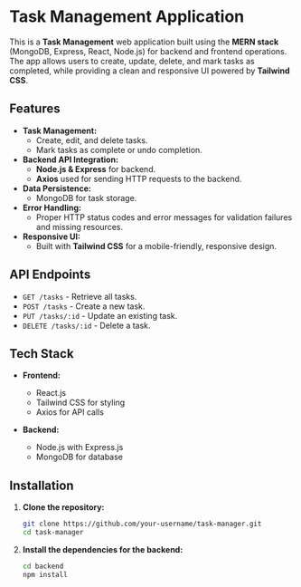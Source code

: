 # Task Management Application

This is a **Task Management** web application built using the **MERN stack** (MongoDB, Express, React, Node.js) for backend and frontend operations. The app allows users to create, update, delete, and mark tasks as completed, while providing a clean and responsive UI powered by **Tailwind CSS**.

## Features

- **Task Management:**
  - Create, edit, and delete tasks.
  - Mark tasks as complete or undo completion.
- **Backend API Integration:**
  - **Node.js & Express** for backend.
  - **Axios** used for sending HTTP requests to the backend.
- **Data Persistence:**
  - MongoDB for task storage.
- **Error Handling:**
  - Proper HTTP status codes and error messages for validation failures and missing resources.
- **Responsive UI:**
  - Built with **Tailwind CSS** for a mobile-friendly, responsive design.

## API Endpoints

- `GET /tasks` - Retrieve all tasks.
- `POST /tasks` - Create a new task.
- `PUT /tasks/:id` - Update an existing task.
- `DELETE /tasks/:id` - Delete a task.

## Tech Stack

- **Frontend:**
  - React.js
  - Tailwind CSS for styling
  - Axios for API calls

- **Backend:**
  - Node.js with Express.js
  - MongoDB for database

## Installation

1. **Clone the repository:**

   ```bash
   git clone https://github.com/your-username/task-manager.git
   cd task-manager

2. **Install the dependencies for the backend:**

   ```bash
   cd backend
   npm install   
